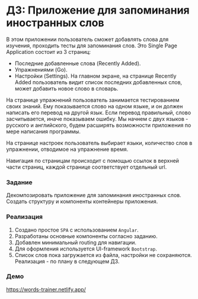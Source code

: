 # ДЗ: Приложение для запоминания иностранных слов

В этом приложении пользователь сможет добавлять слова для изучения, проходить тесты для запоминания слов.
Это Single Page Application состоит из 3 страниц:
- Последние добавленные слова (Recently Added).
- Упражнениями (Go).
- Настройки (Settings).
На главном экране, на странице Recently Added пользователь видит список последних добавленных слов, может добавить новое слово в словарь.

На странице упражнений пользователь занимается тестированием своих знаний. Ему показывается слово на одном языке, и он должен написать его перевод на другой язык. Если перевод правильный, слово засчитывается, иначе показываем ошибку. Мы начнем с двух языков - русского и английского, будем расширять возможности приложения по мере написания программы.

На странице настроек пользователь выбирает языки, количество слов в упражнении, отводимое на упражнение время.

Навигация по страницам происходит с помощью ссылок в верхней части страниц, каждой странице соответствует отдельный url.

### Задание

Декомпозировать приложение для запоминания иностранных слов.
Создать структуру и компоненты контейнеры приложения.

### Реализация

1. Создано простое `SPA` с использованием `Angular`.
2. Разработаны основные компоненты согласно заданию.
3. Добавлен минимальный routing для навигации.
4. Для оформления используется UI-framework `Bootstrap`.
5. Список слов пока загружается из файла, настройки не сохраняются. Реализация - по плану в следующем ДЗ.

### Демо
 
https://words-trainer.netlify.app/
